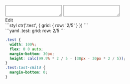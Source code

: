 <div data-size="200" class="code-cont" data-example="two-five-rowA">
    <div class="code">
        <div class="code-wrap">
            <textarea id="stylus"></textarea>
            <textarea id="css"></textarea>
            <div class="edit-code">
                <span>Edit</span>
            </div>
        </div>
    </div>
</div>

<div data-size="200" data-examples="stylus"></div>
```styl
ctr('.test', {
  grid: {
    row: '2/5'
  }
})
```

<div data-size="200" data-examples="yaml"></div>
```yaml
.test:
  grid:
    row: 2/5
```

```css
.test {
  width: 100%;
  flex: 0 0 auto;
  margin-bottom: 30px;
  height: calc(99.9% * 2 / 5 - (30px - 30px * 2 / 5));
}
.test:last-child {
  margin-bottom: 0;
}
```
<div class="cf"></div>
